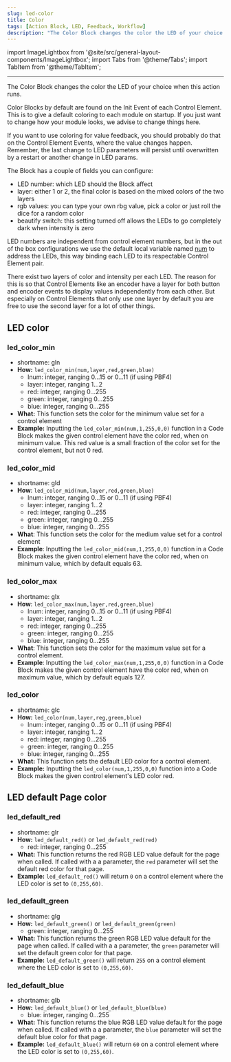 ```yaml
---
slug: led-color
title: Color
tags: [Action Block, LED, Feedback, Workflow]
description: "The Color Block changes the color the LED of your choice when this action runs."
---
```


import ImageLightbox from '@site/src/general-layout-components/ImageLightbox';
import Tabs from '@theme/Tabs';
import TabItem from '@theme/TabItem';

---

<Tabs>
  <TabItem value="About LED Color" label="About LED Color" default>




The Color Block changes the color the LED of your choice when this action runs.

Color Blocks by default are found on the Init Event of each Control Element. This is to give a default coloring to each module on startup. If you just want to change how your module looks, we advise to change things here.

If you want to use coloring for value feedback, you should probably do that on the Control Element Events, where the value changes happen. Remember, the last change to LED parameters will persist until overwritten by a restart or another change in LED params.

The Block has a couple of fields you can configure:
- LED number: which LED should the Block affect
- layer: either 1 or 2, the final color is based on the mixed colors of the two layers
- rgb values: you can type your own rbg value, pick a color or just roll the dice for a random color
- beautify switch: this setting turned off allows the LEDs to go completely dark when intensity is zero

LED numbers are independent from control element numbers, but in the out of the box configurations we use the default local variable named [num](../variables/local-variables.md) to address the LEDs, this way binding each LED to its respectable Control Element pair.

There exist two layers of color and intensity per each LED. The reason for this is so that Control Elements like an encoder have a layer for both button and encoder events to display values independently from each other. But especially on Control Elements that only use one layer by default you are free to use the second layer for a lot of other things.


  </TabItem>
  <TabItem value="Reference Manual Entry" label="Reference Manual Entry">

## LED color

### led_color_min 
  - shortname: gln
  - **How:** `led_color_min(num,layer,red,green,blue)`
    - lnum: integer, ranging 0...15 or 0...11 (if using PBF4)
    - layer: integer, ranging 1...2
    - red: integer, ranging 0...255
    - green: integer, ranging 0...255
    - blue: integer, ranging 0...255
  - **What:** This function sets the color for the minimum value set for a control element
  - **Example:** Inputting the `led_color_min(num,1,255,0,0)` function in a Code Block makes the given control element have the color red, when on minimum value.
    This red value is a small fraction of the color set for the control element, but not 0 red.<!-- nem zéro hanem nagyon halvány értéke a maxnak -->

### led_color_mid
  - shortname: gld
  - **How**: `led_color_mid(num,layer,red,green,blue)`
    - lnum: integer, ranging 0...15 or 0...11 (if using PBF4)
    - layer: integer, ranging 1...2
    - red: integer, ranging 0...255
    - green: integer, ranging 0...255
    - blue: integer, ranging 0...255
  - **What**: This function sets the color for the medium value set for a control element
  - **Example**: Inputting the `led_color_mid(num,1,255,0,0)` function in a Code Block makes the given control element have the color red, when on minimum value, which by default equals 63.

### led_color_max 
  - shortname: glx
  - **How**: `led_color_max(num,layer,red,green,blue)`
    - lnum: integer, ranging 0...15 or 0...11 (if using PBF4)
    - layer: integer, ranging 1...2
    - red: integer, ranging 0...255
    - green: integer, ranging 0...255
    - blue: integer, ranging 0...255
  - **What**: This function sets the color for the maximum value set for a control element.
  - **Example**: Inputting the `led_color_max(num,1,255,0,0)` function in a Code Block makes the given control element have the color red, when on maximum value, which by default equals 127.

### led_color
  - shortname: glc
  - **How:** `led_color(num,layer,reg,green,blue)`
    - lnum: integer, ranging 0...15 or 0...11 (if using PBF4)
    - layer: integer, ranging 1...2
    - red: integer, ranging 0...255
    - green: integer, ranging 0...255
    - blue: integer, ranging 0...255
  - **What:** This function sets the default LED color for a control element.
  - **Example:** Inputting the `led_color(num,1,255,0,0)` function into a Code Block makes the given control element's LED color red.

## LED default Page color

### led_default_red 

  - shortname: glr
  - **How:** `led_default_red()` or `led_default_red(red)`
    - red: integer, ranging 0...255
  - **What:** This function returns the red RGB LED value default for the page when called. If called with a a parameter, the `red` parameter will set the default red color for that page.
  - **Example:** `led_default_red()` will return `0` on a control element where the LED color is set to `(0,255,60)`.

### led_default_green

  - shortname: glg
  - **How:** `led_default_green()` or `led_default_green(green)`
    - green: integer, ranging 0...255
  - **What:** This function returns the green RGB LED value default for the page when called. If called with a a parameter, the `green` parameter will set the default green color for that page.
  - **Example:** `led_default_green()` will return `255` on a control element where the LED color is set to `(0,255,60)`.

### led_default_blue

  - shortname: glb
  - **How:** `led_default_blue()` or `led_default_blue(blue)`
    - blue: integer, ranging 0...255
  - **What:** This function returns the blue RGB LED value default for the page when called. If called with a a parameter, the `blue` parameter will set the default blue color for that page.
  - **Example:** `led_default_blue()` will return `60` on a control element where the LED color is set to `(0,255,60)`.


  </TabItem>
</Tabs>

